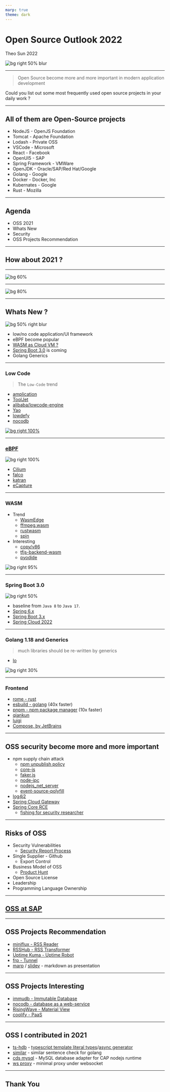 ```yaml
---
marp: true
theme: dark
---
```


# Open Source Outlook 2022

Theo Sun
2022

![bg right 50% blur](https://res.cloudinary.com/digf90pwi/image/upload/v1646725446/osi_keyhole_300X300_90ppi_0_sdzuf9.png)

---

> Open Source become more and more important in modern application development

Could you list out some most frequently used open source projects in your daily work ?

---

## All of them are Open-Source projects

- NodeJS - OpenJS Foundation
- Tomcat - Apache Foundation
- Lodash - Private OSS
- VSCode - Microsoft
- React - Facebook
- OpenUI5 - SAP
- Spring Framework - VMWare
- OpenJDK - Oracle/SAP/Red Hat/Google
- Golang - Google
- Docker - Docker, Inc
- Kubernates - Google
- Rust - Mozilla

--- 

## Agenda

- OSS 2021
- Whats New
- Security
- OSS Projects Recommendation

---

## How about 2021 ?

---

![bg 60%](https://res.cloudinary.com/digf90pwi/image/upload/c_scale,h_958/v1649901622/Screen_Shot_2022-04-14_at_10.00.15_jcmisi.png)

---

![bg 80%](https://res.cloudinary.com/digf90pwi/image/upload/v1649902137/Screen_Shot_2022-04-14_at_10.08.50_t1j6us.png)

---

## Whats New ?


![bg 50% right blur](https://res.cloudinary.com/drxgh9gqs/image/upload/c_scale,h_600/v1649645795/1200px-WebAssembly_Logo.svg_s4nprs.png)


- low/no code application/UI framework
- eBPF become popular
- [WASM as Cloud VM ?](https://www.youtube.com/watch?v=YnQeoGrkJKM)
- [Spring Boot 3.0](https://spring.io/blog/2022/01/20/spring-boot-3-0-0-m1-is-now-available) is coming
- Golang Generics

---

### Low Code

> The `Low-Code` trend

- [amplication](https://github.com/amplication/amplication)
- [ToolJet](https://github.com/ToolJet/ToolJet)
- [alibaba/lowcode-engine](https://github.com/alibaba/lowcode-engine)
- [Yao](https://github.com/YaoApp/yao)
- [lowdefy](https://github.com/lowdefy/lowdefy)
- [nocodb](https://github.com/nocodb/nocodb)


[![bg right 100%](https://user-images.githubusercontent.com/5435402/133762127-e94da292-a1c3-4458-b09a-02cd5b57be53.png)](https://github.com/nocodb/nocodb)

--- 

### [eBPF](https://ebpf.io/)

![bg right 100%](https://camo.githubusercontent.com/714c5d777b0025dda66b46f14e28badc01e3e3360ef264be204f54846a7c9573/68747470733a2f2f63646e2e6a7364656c6976722e6e65742f67682f63696c69756d2f63696c69756d406d61737465722f446f63756d656e746174696f6e2f696d616765732f63696c69756d5f6f766572766965772e706e67)

- [Cilium](https://github.com/cilium/cilium)
- [falco](https://github.com/falcosecurity/falco)
- [katran](https://github.com/facebookincubator/katran)
- [eCapture](https://github.com/ehids/ecapture)

---

### WASM

- Trend
  - [WasmEdge](https://github.com/WasmEdge/WasmEdge)
  - [ffmpeg.wasm](https://github.com/ffmpegwasm/ffmpeg.wasm)
  - [rustwasm](https://rustwasm.github.io/wasm-bindgen/examples/dom.html)
  - [spin](https://spin.fermyon.dev/go-components/)
- Interesting
  - [copy/v86](https://copy.sh/v86/)
  - [tfjs-backend-wasm](https://www.npmjs.com/package/@tensorflow/tfjs-backend-wasm)
  - [pyodide](https://pyodide.org/en/stable/console.html)

![bg right 95%](https://camo.githubusercontent.com/1d24e64022fd725f1896890b3ce14c560f075dc1f80f0b0baae3ece8981c882a/68747470733a2f2f70617065722d6174746163686d656e74732e64726f70626f782e636f6d2f735f353445314239364546464546443239343536323930324443354239393731443335434436423635304243383744313230303341333041343635313737363230315f313538363531343237353631385f696d6167652e706e67)
 

---

### Spring Boot 3.0

![bg right 50%](https://spring.io/images/spring-logo-9146a4d3298760c2e7e49595184e1975.svg)

- baseline from `Java 8` to `Java 17`.
- [Spring 6.x](https://spring.io/blog/2021/09/02/a-java-17-and-jakarta-ee-9-baseline-for-spring-framework-6)
- [Spring Boot 3.x](https://spring.io/blog/2022/04/05/spring-cloud-2022-0-0-m2-codename-kilburn-has-been-released)
- [Spring Cloud 2022](https://spring.io/blog/2022/04/05/spring-cloud-2022-0-0-m2-codename-kilburn-has-been-released)

---

### Golang 1.18 and Generics

> much libraries should be re-written by generics

- [lo](https://github.com/samber/lo)

![bg right 30%](https://res.cloudinary.com/digf90pwi/image/upload/v1649905346/ladder_gfavsz.svg)

--- 

### Frontend

- [rome - rust](https://rome.tools/)
- [esbuild - golang](https://esbuild.github.io/) (40x faster)
- [pnpm - npm package manager](https://pnpm.io/zh/) (10x faster)
- [qiankun](https://github.com/umijs/qiankun)
- [luigi](https://github.com/SAP/luigi)
- [Compose, by JetBrains](https://github.com/JetBrains/compose-jb)

---

## OSS security become more and more important

- npm supply chain attack
  - [npm unpublish policy](https://blog.npmjs.org/post/141905368000/changes-to-npms-unpublish-policy.html)
  - [core-js](https://stackoverflow.com/questions/60722968/how-do-i-block-advertising-in-npm)
  - [faker.js](https://web.archive.org/web/20210704022108/https://github.com/Marak/faker.js/issues/1046)
  - [node-ipc](https://snyk.io/blog/peacenotwar-malicious-npm-node-ipc-package-vulnerability/)
  - [nodejs_net_server](https://thehackernews.com/2021/07/malicious-npm-package-caught-stealing.html)
  - [event-source-polyfill](https://github.com/Yaffle/EventSource/commit/de137927e13d8afac153d2485152ccec48948a7a)
- [log4j2](https://nvd.nist.gov/vuln/detail/CVE-2021-44832)
- [Spring Cloud Gateway](https://tanzu.vmware.com/security/cve-2022-22947)
- [Spring Core RCE](https://spring.io/blog/2022/03/31/spring-framework-rce-early-announcement) 
  - [fishing for security researcher](https://cn-sec.com/archives/853514.html)

--- 

## Risks of OSS

- Security Vulnerabilities
  - [Security Report Process](https://nvd.nist.gov/vuln/detail/CVE-2021-41862#VulnChangeHistorySection)
- Single Supplier - Github
  - Export Control
- Business Model of OSS
  - [Product Hunt](https://www.producthunt.com/)
- Open Source License
- Leadership
- Programming Language Ownership


---


## [OSS at SAP](https://developers.sap.com/open-source.html)

--- 

## OSS Projects Recommendation

- [miniflux - RSS Reader](https://github.com/miniflux/v2)
- [RSSHub - RSS Transformer](https://github.com/DIYgod/RSSHub)
- [Uptime Kuma - Uptime Robot](https://github.com/louislam/uptime-kuma)
- [frp - Tunnel](https://github.com/fatedier/frp)
- [marp](https://marp.app/#get-started) / [slidev](https://cn.sli.dev/guide/why.html) - markdown as presentation

---

## OSS Projects Interesting

- [immudb - Immutable Database](https://github.com/codenotary/immudb)
- [nocodb - database as a web-service](https://github.com/nocodb/nocodb)
- [RisingWave - Material View](https://github.com/singularity-data/risingwave)
- [coolify - PaaS](https://github.com/coollabsio/coolify)


---

## OSS I contributed in 2021

- [ts-hdb](https://github.com/Soontao/ts-hdb) - [typescript template literal types](https://www.typescriptlang.org/docs/handbook/2/template-literal-types.html)/[async generator](https://developer.mozilla.org/en-US/docs/Web/JavaScript/Reference/Statements/for-await...of)
- [similar](https://github.com/Soontao/similar) - similar sentence check for golang
- [cds mysql](https://github.com/Soontao/cds-mysql) - MySQL database adapter for CAP nodejs runtime
- [ws proxy](https://github.com/Soontao/ws-proxy) - minimal proxy under websocket

---

## Thank You